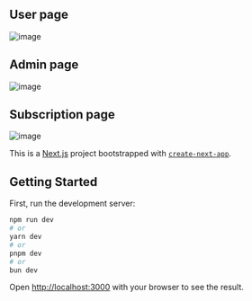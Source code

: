 ## User page
![image](https://github.com/user-attachments/assets/f8f5e9ce-18f1-46be-a733-38ef01520196)
## Admin page
![image](https://github.com/user-attachments/assets/66168cc2-f4d6-464f-b791-9a3f9f3e0d9d)
## Subscription page
![image](https://github.com/user-attachments/assets/0df66ccb-af5d-4fe5-a30b-7f14de1258b5)

This is a [Next.js](https://nextjs.org/) project bootstrapped with [`create-next-app`](https://github.com/vercel/next.js/tree/canary/packages/create-next-app).

## Getting Started

First, run the development server:

```bash
npm run dev
# or
yarn dev
# or
pnpm dev
# or
bun dev
```

Open [http://localhost:3000](http://localhost:3000) with your browser to see the result.





